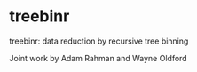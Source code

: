 # treebinr
treebinr: data reduction by recursive tree binning

Joint work by Adam Rahman and Wayne Oldford
